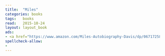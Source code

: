 ```yaml
---
title:  "Miles"
categories: books
tags:	books
read:	2015-10-24
layout: layout_book
ads:
- <a href="https://www.amazon.com/Miles-Autobiography-Davis/dp/0671725823/ref=as_li_ss_il?s=books&ie=UTF8&qid=1466060625&sr=1-2&keywords=Miles%3A+The+Autobiography&linkCode=li2&tag=wojcadamkoszh-20&linkId=6a721eb90a94a5653b5cf898609d9696" target="_blank"><img border="0" src="//ws-na.amazon-adsystem.com/widgets/q?_encoding=UTF8&ASIN=0671725823&Format=_SL160_&ID=AsinImage&MarketPlace=US&ServiceVersion=20070822&WS=1&tag=wojcadamkoszh-20" ></a><img src="//ir-na.amazon-adsystem.com/e/ir?t=wojcadamkoszh-20&l=li2&o=1&a=0671725823" width="1" height="1" border="0" alt="" style="border:none !important; margin:0px !important;" />
spellcheck-allow:
- 
---
```


